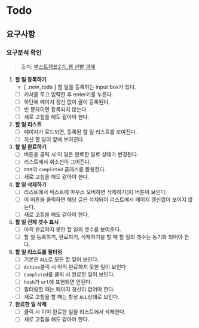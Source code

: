 # Todo

## 요구사항

### 요구분석 확인
>출처: [부스트캠프2기_웹 선발 과제](https://github.com/connect-boostcamp/todolist)
1. **할 일 등록하기**
	- [ .new_todo ] 할 일을 등록하는 input box가 있다.
	- [ ] 커서를 두고 입력한 후 enter키를 누른다.
	- [ ] 하단에 페이지 갱신 없이 글이 등록된다.
	- [ ] 빈 문자이면 등록되지 않는다.
	- [ ] 새로 고침을 해도 같아야 한다.
2. **할 일 리스트**
	- [ ] 페이지가 로드되면, 등록된 할 일 리스트를 보여진다.
	- [ ] 최신 할 일이 앞에 보여진다.
3. **할 일 완료하기**
	- [ ] 버튼을 클릭 시 이 일은 완료한 일로 상태가 변경된다.
	- [ ] 리스트에서 취소선이 그어진다.
	- [ ] css의 `completed` 클래스를 활용한다.
	- [ ] 새로 고침을 해도 같아야 한다.
5. **할 일 삭제하기**
	- [ ] 리스트에서 텍스트에 마우스 오버하면 삭제하기(X) 버튼이 보인다. 
	- [ ] 이 버튼을 클릭하면 해당 글은 삭제되어 리스트에서 페이지 갱신없이 보이지 않는다.
	- [ ] 새로 고침을 해도 같아야 한다.
6. **할 일 전체 갯수 표시**
	- [ ] 아직 완료하지 못한 할 일의 갯수를 보여준다.
	- [ ] 할 일 등록하기, 완료하기, 삭제하기을 할 때 할 일의 갯수는 동기화 되어야 한다.
7. **할 일 리스트를 필터링**
	- [ ] 기본은 `ALL`로 모든 할 일이 보인다.
	- [ ] `Active`클릭 시 아직 완료하지 못한 일이 보인다
	- [ ] `Completed`를 클릭 시 완료한 일이 보인다.
	- [ ] `hash`가 `url`에 표현되면 안된다.
	- [ ] 필터링할 때는 페이지 갱신이 없어야 한다.
	- [ ] 새로 고침을 할 때는 항상 `ALL`상태로 보인다.
8. **완료한 일 삭제**
	- [ ] 클릭 시 이미 완료한 일을 리스트에서 삭제한다.
	- [ ] 새로 고침을 해도 같아야 한다.